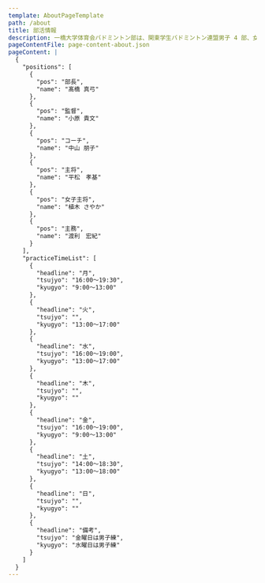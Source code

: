 ```yaml
---
template: AboutPageTemplate
path: /about
title: 部活情報
description: 一橋大学体育会バドミントン部は、関東学生バドミントン連盟男子 4 部、女子 5 部に所属し、リーグでの昇格を目指して週 3 ～ 5 日練習に取り組んでいます。
pageContentFile: page-content-about.json
pageContent: |
  {
    "positions": [
      {
        "pos": "部長",
        "name": "髙橋 真弓"
      },
      {
        "pos": "監督",
        "name": "小原 貴文"
      },
      {
        "pos": "コーチ",
        "name": "中山 朋子"
      },
      {
        "pos": "主将",
        "name": "平松　孝基"
      },
      {
        "pos": "女子主将",
        "name": "植木 さやか"
      },
      {
        "pos": "主務",
        "name": "渡利　宏紀"
      }
    ],
    "practiceTimeList": [
      {
        "headline": "月",
        "tsujyo": "16:00～19:30",
        "kyugyo": "9:00～13:00"
      },
      {
        "headline": "火",
        "tsujyo": "",
        "kyugyo": "13:00～17:00"
      },
      {
        "headline": "水",
        "tsujyo": "16:00～19:00",
        "kyugyo": "13:00～17:00"
      },
      {
        "headline": "木",
        "tsujyo": "",
        "kyugyo": ""
      },
      {
        "headline": "金",
        "tsujyo": "16:00～19:00",
        "kyugyo": "9:00～13:00"
      },
      {
        "headline": "土",
        "tsujyo": "14:00～18:30",
        "kyugyo": "13:00～18:00"
      },
      {
        "headline": "日",
        "tsujyo": "",
        "kyugyo": ""
      },
      {
        "headline": "備考",
        "tsujyo": "金曜日は男子練",
        "kyugyo": "水曜日は男子練"
      }
    ]
  }
---
```

